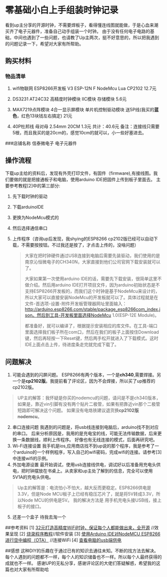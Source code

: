 # 零基础小白上手组装时钟记录

看到up主分享的开源时钟，不需要焊板子，看得懂连线图就能做，于是心血来潮买齐了电子元器件，准备自己动手组装一个时钟。
由于没有任何电子电路的基础，中间也遇到了一些问题，也请教了Up主两次，挺不好意思的，所以把我遇到的问题记录一下，希望对大家有所帮助。

## 购买材料
### 物品清单
1. wifi物联网 ESP8266开发板 V3 ESP-12N F NodeMcu Lua CP2102
   12.7元

2. DS3231 AT24C32 高精度时钟模块 IIC模块 存储模块
   5.6元

3. MAX7219点阵模块 4合一显示屏模块 单片机控制驱动模块 送5P线(我买的**蓝色**，红色13块钱左右搞定)
   21元

4. 40P杜邦线 母对母 2.54mm 20CM
   1.3元
共计：40.6元
备注：连接线只需要5根，而且我买的是20cm的，感觉10cm的就可以，小一些好塞进去。

###店铺名称 
信泰微电子 电子元器件
## 操作流程
下载up主给的资料后，发现有外壳打印文件，有固件（firmware),有接线图。我们要做的就是把接通板子和电脑，使用arduino IDE把固件上传到板子里面去。
主要参考教程[2]中的第三部分:
1. 先下载时钟的驱动
2. 下载arduinoIDE
3. 更换为NodeMcu模式的
4. 然后选择通信串口
5. 上传程序（咨询up后发现，我shying的ESP8266 cp2102版已经可以自动下载，不需要按按钮。不过我还是按了，才点击上传的，没啥问题）


    >大家在把时钟硬件通过USB连接到电脑后需要先装驱动，我们使用的是南京沁恒微电子的CH340N，大家直接到他们公司官网下载安装就可以了。
    >
    >大家如果第一次使用arduino IDE的话，需要先下载安装，很简单这里不做介绍。然后用arduino IDE打开项目文件，因为arduino初始状态是不支持ESP8266开发板的，而我们这个时钟是基于NodeMcu来设计的，所以大家可以直接安装NodeMcu的开发板就可以了。具体过程就是在文件-首选项-设置-附件开发板管理器网址里面输入：http://arduino.esp8266.com/stable/package_esp8266com_index.json。然后到工具-开发板里面选择NodeMcu 1.0(ESP-12E Module)。
    >
    >都准备好，就可以编译了，根据提示安装相应的库文件。在工具-端口里面选择我们板子所在com口，然后在我们的板子上面按住Download键，然后再轻按一下Reset键，然后两手松开就进入了下载模式。这时IDE上面点击上传，待进度条走完就完成下载了。

## 问题解决
1. 可能会遇到的闪屏问题。 ESP8266有两个版本，一个是**ch340**,需要焊接。另一个是**cp2102版**。我提前看了评论区，因为不会焊接，所以买了up推荐的cp2102版。
>UP主的解答：我怀疑是你买的nodemcu的问题，请问是不是ch340版本，如果是，靠近vin引脚有没有两个贴片二极管，如果有把靠近vin那个二极管短路即可解决这个问题。
>如果没有电烙铁建议退货换**cp2102版nodemcu**。
2. 串口连接问题
我遇到的问题是，将usb线连接到电脑后，arduino找不到对应的串口。 后来分析原因是，我用的是充电宝的线，可能无法传输数据，后来更换一条数据线，顺利上传程序。
好像也有无线连接的模式，后面再研究吧。
3. Wi-Fi连接设置
我手机是ios,应用商店找不到up说的那个程序，我是参考了一个arduino的一个样例程序，写入自己的wifi密码，完成wifi的连接。请参考[3]中连接wifi的示例。
4. 外加电源设置
最开始调试，使用usb连接线供电，调试好以后准备用充电头供电，把时钟摆放在书桌上。从卖家和up主处了解到的信息，完全可以使用5V1A的充电头供电。 
>Up主的解答是：电流怕小不怕大，越大反而更稳定。ESP8266供电是3.3V，但是Node MCU板子上已经有稳压芯片了，就是将5V转成3.3V，所以Node MCU的供电是5V。
我的解决方法是 用手机充电头接USB线，接上板子的接口。

5. 还差一个盒子
待我去淘一个

##参考资料
[1] [32元打造高精度WiFi时钟，保证每个人都能做出来，全开源](https://www.bilibili.com/video/BV1yz4y1r7XE) //效果呈现
[2] [烧录程序教程](https://mp.weixin.qq.com/s/CzFLiuspfYBcMXaWzcPgMA)//软件安装
[3] [使用Arduino IDE对NodeMCU ESP8266进行空中编程（OTA）](https://www.yiboard.com/thread-1383-1-1.html)  //连接WiFi
[4] [查看电脑的usb端供电](https://support.apple.com/zh-cn/HT204377)

##感想
这种DIY的乐趣在于通过已有的知识去通往未知。不断的找方法去解决。每个人遇到的问题都不一样，每个人的知识储备也不一样。所以每个人最终获得的成就也不一样。
感谢UP的无私分享，感谢评论区的大佬们答疑解惑，希望我的这篇也对大家有所帮助哈
